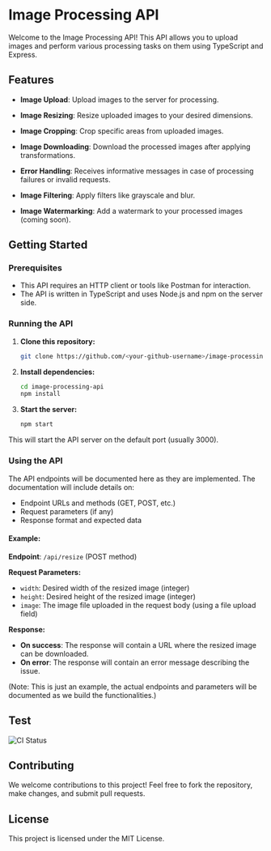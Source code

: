 # Image Processing API

Welcome to the Image Processing API! This API allows you to upload images and perform various processing tasks on them using TypeScript and Express.

## Features

- **Image Upload**: Upload images to the server for processing.
- **Image Resizing**: Resize uploaded images to your desired dimensions.
- **Image Cropping**: Crop specific areas from uploaded images.
- **Image Downloading**: Download the processed images after applying transformations.
- **Error Handling**: Receives informative messages in case of processing failures or invalid requests.
- **Image Filtering**: Apply filters like grayscale and blur.

- **Image Watermarking**: Add a watermark to your processed images (coming soon).

## Getting Started

### Prerequisites

- This API requires an HTTP client or tools like Postman for interaction.
- The API is written in TypeScript and uses Node.js and npm on the server side.

### Running the API

1. **Clone this repository:**

    ```bash
    git clone https://github.com/<your-github-username>/image-processing-api.git
    ```

2. **Install dependencies:**

    ```bash
    cd image-processing-api
    npm install
    ```

3. **Start the server:**

    ```bash
    npm start
    ```

This will start the API server on the default port (usually 3000).

### Using the API

The API endpoints will be documented here as they are implemented. The documentation will include details on:

- Endpoint URLs and methods (GET, POST, etc.)
- Request parameters (if any)
- Response format and expected data

#### Example:

**Endpoint**: `/api/resize` (POST method)

**Request Parameters:**

- `width`: Desired width of the resized image (integer)
- `height`: Desired height of the resized image (integer)
- `image`: The image file uploaded in the request body (using a file upload field)

**Response:**

- **On success**: The response will contain a URL where the resized image can be downloaded.
- **On error**: The response will contain an error message describing the issue.

(Note: This is just an example, the actual endpoints and parameters will be documented as we build the functionalities.)

## Test
![CI Status](https://github.com/ramziosta/images/actions/workflows/ci.yml/badge.svg)


## Contributing

We welcome contributions to this project! Feel free to fork the repository, make changes, and submit pull requests.

## License

This project is licensed under the MIT License.